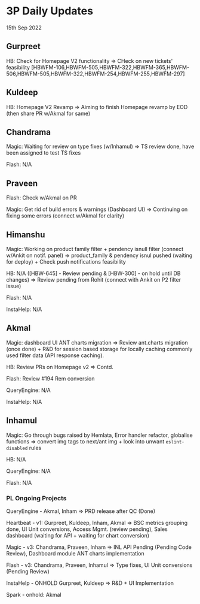 # 3P Daily Updates
15th Sep 2022

## Gurpreet
HB: Check for Homepage V2 functionality => CHeck on new tickets' feasibility [HBWFM-106,HBWFM-505,HBWFM-322,HBWFM-365,HBWFM-506,HBWFM-505,HBWFM-322,HBWFM-254,HBWFM-255,HBWFM-297]

## Kuldeep
HB: Homepage V2 Revamp => Aiming to finish Homepage revamp by EOD (then share PR w/Akmal for same)

## Chandrama
Magic: Waiting for review on type fixes (w/Inhamul) => TS review done, have been assigned to test TS fixes

Flash: N/A

## Praveen
Flash: Check w/Akmal on PR

Magic: Get rid of build errors & warnings (Dashboard UI) => Continuing on fixing some errors (connect w/Akmal for clarity)

## Himanshu
Magic: Working on product family filter + pendency isnull filter (connect w/Ankit on notif. panel) => product_family & pendency isnul pushed (waiting for deploy) + Check push notifications feasibility

HB: N/A ([HBW-645] - Review pending & [HBW-300] - on hold until DB changes) => Review pending from Rohit (connect with Ankit on P2 filter issue)

Flash: N/A

InstaHelp: N/A

## Akmal
Magic: dashboard UI ANT charts migration => Review ant.charts migration (once done) + R&D for session based storage for locally caching commonly used filter data (API response caching).

HB: Review PRs on Homepage v2 => Contd. 

Flash: Review #194 Rem conversion

QueryEngine: N/A

InstaHelp: N/A


## Inhamul
Magic: Go through bugs raised by Hemlata, Error handler refactor, globalise functions => convert img tags to next/ant img + look into unwant `eslint-disabled` rules

HB: N/A

QueryEngine: N/A

Flash: N/A


### PL Ongoing Projects
QueryEngine - Akmal, Inham => PRD release after QC (Done)

Heartbeat - v1: Gurpreet, Kuldeep, Inham, Akmal => BSC metrics grouping done, UI Unit conversions, Access Mgmt. (review pending), Sales dashboard (waiting for API + waiting for chart conversion)

Magic - v3: Chandrama, Praveen, Inham => INL API Pending (Pending Code Review), Dashboard module ANT charts implementation

Flash - v3: Chandrama, Praveen, Inhamul => Type fixes, UI Unit conversions (Pending Review)

InstaHelp - ONHOLD Gurpreet, Kuldeep => R&D + UI Implementation

Spark - onhold: Akmal
